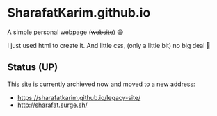 # SharafatKarim.github.io
A simple personal webpage (~~website~~) :smile:

I just used html to create it. And little css, (only a little bit)
no big deal :punch:

## Status (UP)
This site is currently archieved now and moved to a new address:
- <https://sharafatkarim.github.io/legacy-site/>
- <http://sharafat.surge.sh/>
